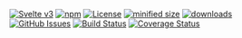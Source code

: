 [![Svelte v3](https://img.shields.io/badge/svelte-v3-orange.svg)](https://svelte.dev)
[![npm](https://img.shields.io/npm/v/entitlement-provider-frontend.svg)](https://www.npmjs.com/package/entitlement-provider-frontend)
[![License](https://img.shields.io/badge/License-BSD%203--Clause-blue.svg)](https://opensource.org/licenses/BSD-3-Clause)
[![minified size](https://badgen.net/bundlephobia/min/entitlement-provider-frontend)](https://bundlephobia.com/result?p=entitlement-provider-frontend)
[![downloads](http://img.shields.io/npm/dm/entitlement-provider-frontend.svg?style=flat-square)](https://npmjs.org/package/entitlement-provider-frontend)
[![GitHub Issues](https://img.shields.io/github/issues/arlac77/entitlement-provider-frontend.svg?style=flat-square)](https://github.com/arlac77/entitlement-provider-frontend/issues)
[![Build Status](https://img.shields.io/endpoint.svg?url=https%3A%2F%2Factions-badge.atrox.dev%2Farlac77%2Fentitlement-provider-frontend%2Fbadge&style=flat)](https://actions-badge.atrox.dev/arlac77/entitlement-provider-frontend/goto)
[![Coverage Status](https://coveralls.io/repos/arlac77/entitlement-provider-frontend/badge.svg)](https://coveralls.io/github/arlac77/entitlement-provider-frontend)
